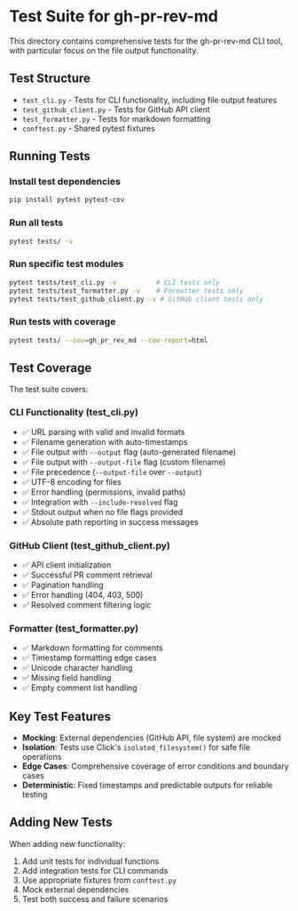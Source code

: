 # Test Suite for gh-pr-rev-md

This directory contains comprehensive tests for the gh-pr-rev-md CLI tool, with particular focus on the file output functionality.

## Test Structure

- `test_cli.py` - Tests for CLI functionality, including file output features
- `test_github_client.py` - Tests for GitHub API client 
- `test_formatter.py` - Tests for markdown formatting
- `conftest.py` - Shared pytest fixtures

## Running Tests

### Install test dependencies
```bash
pip install pytest pytest-cov
```

### Run all tests
```bash
pytest tests/ -v
```

### Run specific test modules
```bash
pytest tests/test_cli.py -v          # CLI tests only
pytest tests/test_formatter.py -v    # Formatter tests only
pytest tests/test_github_client.py -v # GitHub client tests only
```

### Run tests with coverage
```bash
pytest tests/ --cov=gh_pr_rev_md --cov-report=html
```

## Test Coverage

The test suite covers:

### CLI Functionality (test_cli.py)
- ✅ URL parsing with valid and invalid formats
- ✅ Filename generation with auto-timestamps  
- ✅ File output with `--output` flag (auto-generated filename)
- ✅ File output with `--output-file` flag (custom filename)
- ✅ File precedence (`--output-file` over `--output`)
- ✅ UTF-8 encoding for files
- ✅ Error handling (permissions, invalid paths)
- ✅ Integration with `--include-resolved` flag
- ✅ Stdout output when no file flags provided
- ✅ Absolute path reporting in success messages

### GitHub Client (test_github_client.py) 
- ✅ API client initialization
- ✅ Successful PR comment retrieval
- ✅ Pagination handling
- ✅ Error handling (404, 403, 500)
- ✅ Resolved comment filtering logic

### Formatter (test_formatter.py)
- ✅ Markdown formatting for comments
- ✅ Timestamp formatting edge cases
- ✅ Unicode character handling
- ✅ Missing field handling
- ✅ Empty comment list handling

## Key Test Features

- **Mocking**: External dependencies (GitHub API, file system) are mocked
- **Isolation**: Tests use Click's `isolated_filesystem()` for safe file operations
- **Edge Cases**: Comprehensive coverage of error conditions and boundary cases
- **Deterministic**: Fixed timestamps and predictable outputs for reliable testing

## Adding New Tests

When adding new functionality:

1. Add unit tests for individual functions
2. Add integration tests for CLI commands
3. Use appropriate fixtures from `conftest.py`
4. Mock external dependencies
5. Test both success and failure scenarios